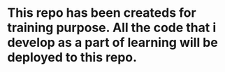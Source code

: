 # This repo has been createds for training purpose. All the code that i develop as a part of learning will be deployed to this repo.
